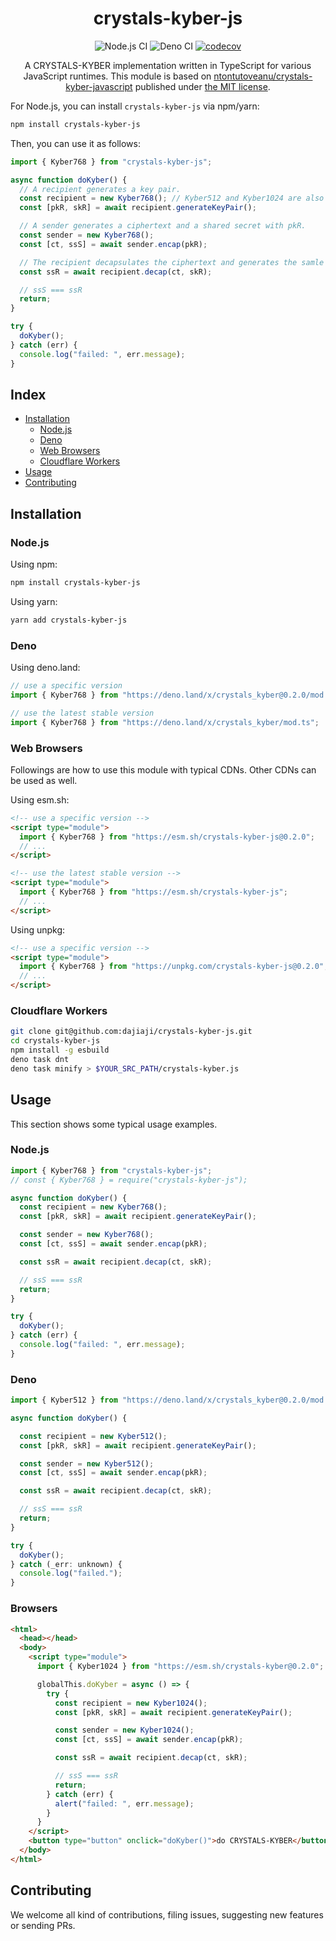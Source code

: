 <h1 align="center">crystals-kyber-js</h1>

<div align="center">

![Node.js CI](https://github.com/dajiaji/crystals-kyber-js/actions/workflows/ci_node.yml/badge.svg)
![Deno CI](https://github.com/dajiaji/crystals-kyber-js/actions/workflows/ci_deno.yml/badge.svg)
[![codecov](https://codecov.io/gh/dajiaji/crystals-kyber-js/branch/main/graph/badge.svg?token=7I7JGKDDJ2)](https://codecov.io/gh/dajiaji/crystals-kyber-js)

</div>

<div align="center">
A CRYSTALS-KYBER implementation written in TypeScript for various JavaScript runtimes. This module is based on <a href="https://github.com/antontutoveanu/crystals-kyber-javascript">ntontutoveanu/crystals-kyber-javascript</a> published under <a href="https://github.com/antontutoveanu/crystals-kyber-javascript/blob/main/License">the MIT license</a>.
</div>

<p></p>

For Node.js, you can install `crystals-kyber-js` via npm/yarn:

```sh
npm install crystals-kyber-js
```

Then, you can use it as follows:

```js
import { Kyber768 } from "crystals-kyber-js";

async function doKyber() {
  // A recipient generates a key pair.
  const recipient = new Kyber768(); // Kyber512 and Kyber1024 are also available.
  const [pkR, skR] = await recipient.generateKeyPair();

  // A sender generates a ciphertext and a shared secret with pkR.
  const sender = new Kyber768();
  const [ct, ssS] = await sender.encap(pkR);

  // The recipient decapsulates the ciphertext and generates the samle shared secret with skR.
  const ssR = await recipient.decap(ct, skR);

  // ssS === ssR
  return;
}

try {
  doKyber();
} catch (err) {
  console.log("failed: ", err.message);
}
```

## Index

- [Installation](#installation)
  - [Node.js](#nodejs)
  - [Deno](#deno)
  - [Web Browsers](#web-browsers)
  - [Cloudflare Workers](#cloudflare-workers)
- [Usage](#usage)
- [Contributing](#contributing)

## Installation

### Node.js

Using npm:

```sh
npm install crystals-kyber-js
```

Using yarn:

```sh
yarn add crystals-kyber-js
```

### Deno

Using deno.land:

```js
// use a specific version
import { Kyber768 } from "https://deno.land/x/crystals_kyber@0.2.0/mod.ts";

// use the latest stable version
import { Kyber768 } from "https://deno.land/x/crystals_kyber/mod.ts";
```

### Web Browsers

Followings are how to use this module with typical CDNs. Other CDNs can be used
as well.

Using esm.sh:

```html
<!-- use a specific version -->
<script type="module">
  import { Kyber768 } from "https://esm.sh/crystals-kyber-js@0.2.0";
  // ...
</script>

<!-- use the latest stable version -->
<script type="module">
  import { Kyber768 } from "https://esm.sh/crystals-kyber-js";
  // ...
</script>
```

Using unpkg:

```html
<!-- use a specific version -->
<script type="module">
  import { Kyber768 } from "https://unpkg.com/crystals-kyber-js@0.2.0";
  // ...
</script>
```

### Cloudflare Workers

```sh
git clone git@github.com:dajiaji/crystals-kyber-js.git
cd crystals-kyber-js
npm install -g esbuild
deno task dnt
deno task minify > $YOUR_SRC_PATH/crystals-kyber.js
```

## Usage

This section shows some typical usage examples.

### Node.js

```js
import { Kyber768 } from "crystals-kyber-js";
// const { Kyber768 } = require("crystals-kyber-js");

async function doKyber() {
  const recipient = new Kyber768();
  const [pkR, skR] = await recipient.generateKeyPair();

  const sender = new Kyber768();
  const [ct, ssS] = await sender.encap(pkR);

  const ssR = await recipient.decap(ct, skR);

  // ssS === ssR
  return;
}

try {
  doKyber();
} catch (err) {
  console.log("failed: ", err.message);
}
```

### Deno

```js
import { Kyber512 } from "https://deno.land/x/crystals_kyber@0.2.0/mod.ts";

async function doKyber() {

  const recipient = new Kyber512();
  const [pkR, skR] = await recipient.generateKeyPair();

  const sender = new Kyber512();
  const [ct, ssS] = await sender.encap(pkR);

  const ssR = await recipient.decap(ct, skR);

  // ssS === ssR
  return;
}

try {
  doKyber();
} catch (_err: unknown) {
  console.log("failed.");
}
```

### Browsers

```html
<html>
  <head></head>
  <body>
    <script type="module">
      import { Kyber1024 } from "https://esm.sh/crystals-kyber@0.2.0";

      globalThis.doKyber = async () => {
        try {
          const recipient = new Kyber1024();
          const [pkR, skR] = await recipient.generateKeyPair();

          const sender = new Kyber1024();
          const [ct, ssS] = await sender.encap(pkR);

          const ssR = await recipient.decap(ct, skR);

          // ssS === ssR
          return;
        } catch (err) {
          alert("failed: ", err.message);
        }
      }
    </script>
    <button type="button" onclick="doKyber()">do CRYSTALS-KYBER</button>
  </body>
</html>
```

## Contributing

We welcome all kind of contributions, filing issues, suggesting new features or
sending PRs.

